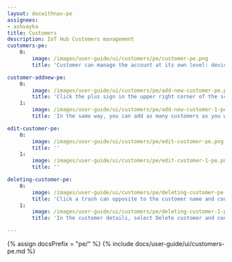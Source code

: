 ```yaml
---
layout: docwithnav-pe
assignees:
- ashvayka
title: Customers
description: IoT Hub Customers management
customers-pe:
    0:
        image: /images/user-guide/ui/customers/pe/customer-pe.png
        title: 'Customer can manage the account at its own level: devices, rule chains, assets, etc.'

customer-addnew-pe:
    0:
        image: /images/user-guide/ui/customers/pe/add-new-customer-pe.png
        title: 'Click the plus sign in the upper right corner of the screen. In the opened dialog box, enter a name of the new customer and click Add;'
    1:
        image: /images/user-guide/ui/customers/pe/add-new-customer-1-pe.png
        title: 'In the same way, you can add as many customers as you want and manage customer account'

edit-customer-pe:
    0:
        image: /images/user-guide/ui/customers/pe/edit-customer-pe.png
        title: ''
    1:
        image: /images/user-guide/ui/customers/pe/edit-customer-1-pe.png
        title: ''

deleting-customer-pe:
    0:
        image: /images/user-guide/ui/customers/pe/deleting-customer-pe.png
        title: 'Click a trash can opposite to the customer name and confirm deleting an account in the dialog box.'
    1:
        image: /images/user-guide/ui/customers/pe/deleting-customer-1-pe.png
        title: 'In the customer details, select Delete customer and confirm deleting an account in the dialog box.'

---
```


{% assign docsPrefix = "pe/" %}
{% include docs/user-guide/ui/customers-pe.md %}